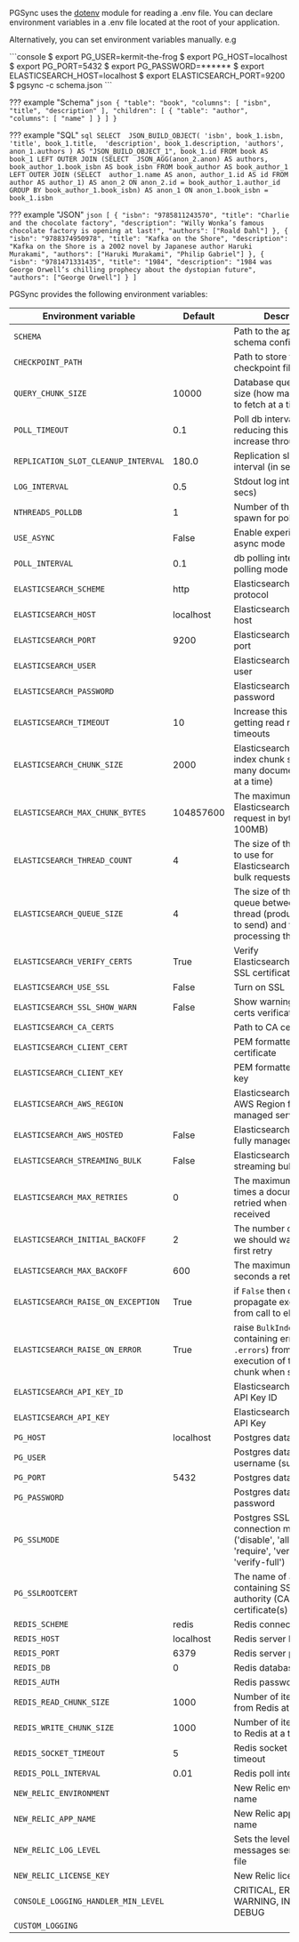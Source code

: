 PGSync uses the [dotenv](https://github.com/theskumar/python-dotenv) module for reading a .env file.
You can declare environment variables in a .env file located at the root of your application.

Alternatively, you can set environment variables manually.
e.g 

<div class="termy">
```console
$ export PG_USER=kermit-the-frog
$ export PG_HOST=localhost
$ export PG_PORT=5432
$ export PG_PASSWORD=******
$ export ELASTICSEARCH_HOST=localhost
$ export ELASTICSEARCH_PORT=9200
$ pgsync -c schema.json
```
</div>

??? example "Schema"
    ```json
       {
          "table": "book",
          "columns": [
              "isbn",
              "title",
              "description"
          ],
          "children": [
              {
                  "table": "author",
                  "columns": [
                      "name"
                  ]
              }
          ]
      }
    ```

??? example "SQL"
    ```sql
    SELECT 
           JSON_BUILD_OBJECT(
              'isbn', book_1.isbn, 
              'title', book_1.title, 
              'description', book_1.description,
              'authors', anon_1.authors
           ) AS "JSON_BUILD_OBJECT_1",
           book_1.id
    FROM book AS book_1
    LEFT OUTER JOIN
      (SELECT 
              JSON_AGG(anon_2.anon) AS authors,
              book_author_1.book_isbn AS book_isbn
       FROM book_author AS book_author_1
       LEFT OUTER JOIN
         (SELECT 
                 author_1.name AS anon,
                 author_1.id AS id
          FROM author AS author_1) AS anon_2 ON anon_2.id = book_author_1.author_id
       GROUP BY book_author_1.book_isbn) AS anon_1 ON anon_1.book_isbn = book_1.isbn
    ```

??? example "JSON"
    ```json
      [
          {
              "isbn": "9785811243570",
              "title": "Charlie and the chocolate factory",
              "description": "Willy Wonka’s famous chocolate factory is opening at last!",
              "authors": ["Roald Dahl"]
          },
          {
              "isbn": "9788374950978",
              "title": "Kafka on the Shore",
              "description": "Kafka on the Shore is a 2002 novel by Japanese author Haruki Murakami",
              "authors": ["Haruki Murakami", "Philip Gabriel"]
          },
          {
              "isbn": "9781471331435",
              "title": "1984",
              "description": "1984 was George Orwell’s chilling prophecy about the dystopian future",
              "authors": ["George Orwell"]
          }
      ]
    ```

PGSync provides the following environment variables:


| **Environment variable**     | **Default** | **Description**                  |
| ---------------------------- | ----------- | -------------------------------- |
| `SCHEMA`                     |             | Path to the application schema config |
| `CHECKPOINT_PATH`            |             | Path to store the checkpoint file |
| `QUERY_CHUNK_SIZE`           | 10000       | Database query chunk size (how many records to fetch at a time) |
| `POLL_TIMEOUT`               | 0.1         | Poll db interval (consider reducing this duration to increase throughput) |
| `REPLICATION_SLOT_CLEANUP_INTERVAL`        | 180.0 | Replication slot cleanup interval (in secs) |
| `LOG_INTERVAL`        | 0.5 | Stdout log interval (in secs) |
| `NTHREADS_POLLDB`        | 1 | Number of threads to spawn for poll db |
| `USE_ASYNC`        | False | Enable experimental async mode |
| `POLL_INTERVAL`        | 0.1        | db polling interval for polling mode |
| `ELASTICSEARCH_SCHEME`       | http        | Elasticsearch/Opensearch protocol |
| `ELASTICSEARCH_HOST`         | localhost   | Elasticsearch/Opensearch host |
| `ELASTICSEARCH_PORT`         | 9200        | Elasticsearch/Opensearch port |
| `ELASTICSEARCH_USER`         |             | Elasticsearch/Opensearch user |
| `ELASTICSEARCH_PASSWORD`     |             | Elasticsearch/Opensearch password |
| `ELASTICSEARCH_TIMEOUT`      | 10          | Increase this if you are getting read request timeouts |
| `ELASTICSEARCH_CHUNK_SIZE`   | 2000        | Elasticsearch/Opensearch index chunk size (how many documents to index at a time) |
| `ELASTICSEARCH_MAX_CHUNK_BYTES`   | 104857600 | The maximum size of the Elasticsearch/Opensearch request in bytes (default: 100MB) |
| `ELASTICSEARCH_THREAD_COUNT` | 4           | The size of the threadpool to use for Elasticsearch/Opensearch bulk requests |
| `ELASTICSEARCH_QUEUE_SIZE`   | 4           | The size of the task queue between the main thread (producing chunks to send) and the processing threads |
| `ELASTICSEARCH_VERIFY_CERTS` | True        | Verify Elasticsearch/Opensearch SSL certificates |
| `ELASTICSEARCH_USE_SSL`      | False       | Turn on SSL |
| `ELASTICSEARCH_SSL_SHOW_WARN`| False       | Show warnings about ssl certs verification |
| `ELASTICSEARCH_CA_CERTS`     |             | Path to CA certs on disk |
| `ELASTICSEARCH_CLIENT_CERT`  |             | PEM formatted SSL client certificate |
| `ELASTICSEARCH_CLIENT_KEY`   |             | PEM formatted SSL client key |
| `ELASTICSEARCH_AWS_REGION`   |             | Elasticsearch/Opensearch AWS Region for fully managed services |
| `ELASTICSEARCH_AWS_HOSTED`   | False       | Elasticsearch/Opensearch fully managed service |
| `ELASTICSEARCH_STREAMING_BULK`  | False       | Elasticsearch/Opensearch streaming bulk index |
| `ELASTICSEARCH_MAX_RETRIES`  | 0       | The maximum number of times a document will be retried when `429` is received|
| `ELASTICSEARCH_INITIAL_BACKOFF` | 2       | The number of seconds we should wait before the first retry |
| `ELASTICSEARCH_MAX_BACKOFF`  | 600       | The maximum number of seconds a retry will wait |
| `ELASTICSEARCH_RAISE_ON_EXCEPTION`  | True   | if ``False`` then don't propagate exceptions from call to elasticsearch |
| `ELASTICSEARCH_RAISE_ON_ERROR`  | True       | raise ``BulkIndexError`` containing errors (as `.errors`) from the execution of the last chunk when some occur |
| `ELASTICSEARCH_API_KEY_ID`  |       | Elasticsearch/Opensearch API Key ID |
| `ELASTICSEARCH_API_KEY`  |       | Elasticsearch/Opensearch API Key |
| `PG_HOST`                    | localhost   | Postgres database host |
| `PG_USER`                    |             | Postgres database username (superuser) |
| `PG_PORT`                    | 5432        | Postgres database port |
| `PG_PASSWORD`                |             | Postgres database user password |
| `PG_SSLMODE`                 |             | Postgres SSL TCP/IP connection mode ('disable', 'allow', 'prefer', 'require', 'verify-ca' or 'verify-full') |
| `PG_SSLROOTCERT`             |             | The name of a file containing SSL certificate authority (CA) certificate(s) |
| `REDIS_SCHEME`               | redis       | Redis connection scheme |
| `REDIS_HOST`                 | localhost   | Redis server host |
| `REDIS_PORT`                 | 6379        | Redis server port |
| `REDIS_DB`                   | 0           | Redis database |
| `REDIS_AUTH`                 |             | Redis password |
| `REDIS_READ_CHUNK_SIZE`      | 1000        | Number of items to read from Redis at a time |
| `REDIS_WRITE_CHUNK_SIZE`     | 1000        | Number of items to write to Redis at a time |
| `REDIS_SOCKET_TIMEOUT`       | 5           | Redis socket connection timeout |
| `REDIS_POLL_INTERVAL`        | 0.01        | Redis poll interval |
| `NEW_RELIC_ENVIRONMENT`      |             | New Relic environment name |
| `NEW_RELIC_APP_NAME`         |             | New Relic application name |
| `NEW_RELIC_LOG_LEVEL`        |             | Sets the level of detail of messages sent to the log file |
| `NEW_RELIC_LICENSE_KEY`      |             | New Relic license key |
| `CONSOLE_LOGGING_HANDLER_MIN_LEVEL`      |             | CRITICAL, ERROR, WARNING, INFO or DEBUG |
| `CUSTOM_LOGGING`      |             |  |
